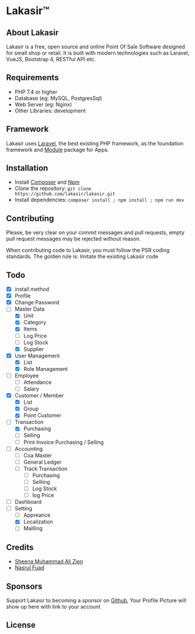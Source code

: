 ﻿# Lakasir™
## About Lakasir

Lakasir is a free, open source and online Point Of Sale Software designed for small shop or retail. It is built with modern technologies such as Laravel, VueJS, Bootstrap 4, RESTful API etc.

## Requirements

* PHP 7.4 or higher
* Database (eg: MySQL, PostgresSql)
* Web Server (eg: Nginx)
* Other Libraries: development

## Framework

Lakasir uses [Laravel](http://laravel.com), the best existing PHP framework, as the foundation framework and [Module](https://github.com/lakasir/lakasir) package for Apps.


## Installation

* Install [Composer](https://getcomposer.org/download) and [Npm](https://nodejs.org/en/download)
* Clone the repository: `git clone https://github.com/lakasir/lakasir.git`
* Install dependencies: `composer install ; npm install ; npm run dev`

## Contributing

Please, be very clear on your commit messages and pull requests, empty pull request messages may be rejected without reason.

When contributing code to Lakasir, you must follow the PSR coding standards. The golden rule is: Imitate the existing Lakasir code

## Todo
* [x] install method
* [x] Profile
* [x] Change Password
* [ ] Master Data 
  * [x] Unit
  * [x] Category
  * [x] Items
  * [ ] Log Price
  * [ ] Log Stock
  * [x] Supplier
* [x] User Management
  * [x] List
  * [x] Role Management
* [ ] Employee
  * [ ] Attendance
  * [ ] Salary
* [x] Customer / Member
  * [x] List
  * [x] Group
  * [x] Point Customer
* [ ] Transaction
  * [x] Purchasing
  * [ ] Selling
  * [ ] Print Invoice Purchasing / Selling
* [ ] Accounting
  * [ ] Coa Master
  * [ ] General Ledger
  * [ ] Track Transaction
    * [ ] Purchasing
    * [ ] Selliing
    * [ ] Log Stock
    * [ ] log Price
* [ ] Dashboard
* [ ] Setting
  * [ ] Appreance
  * [x] Localization
  * [ ] Mailling
  
## Credits

* [Sheena Muhammad Ali Zien](https://github.com/sheenazien8)
* [Nasrul Fuad](https://github.com/nasrulfuad) 

## Sponsors

Support Lakasir to becoming a sponsor on [Github](https://github.com/lakasir), Your Profile Picture will show up here with link to your account

## License
